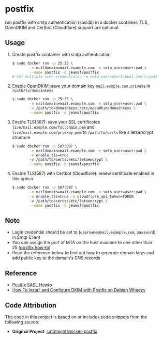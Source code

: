 postfix
==============

run postfix with smtp authentication (sasldb) in a docker container.
TLS, OpenDKIM and Certbot (Cloudflare) support are optional.

## Usage
1. Create postfix container with smtp authentication

	```bash
	$ sudo docker run -p 25:25 \
			-e maildomain=mail.example.com -e smtp_user=user:pwd \
			--name postfix -d jeansf/postfix
	# Set multiple user credentials: -e smtp_user=user1:pwd1,user2:pwd2,...,userN:pwdN
	```
2. Enable OpenDKIM: save your domain key ```mail.exmple.com.private``` in ```/path/to/domainkeys```

	```bash
	$ sudo docker run -p 25:25 \
			-e maildomain=mail.example.com -e smtp_user=user:pwd \
			-v /path/to/domainkeys:/etc/opendkim/domainkeys \
			--name postfix -d jeansf/postfix
	```
3. Enable TLS(587): save your SSL certificates ```live/mail.exmple.com/fullchain.pem``` and ```live/mail.exmple.com/privkey.pem``` to  ```/path/to/certs``` like a letsencrypt structure

	```bash
	$ sudo docker run -p 587:587 \
			-e maildomain=mail.example.com -e smtp_user=user:pwd \
			-e enable_tls=true
			-v /path/to/certs:/etc/letsencrypt \
			--name postfix -d jeansf/postfix
	```
4. Enable TLS(587) with Certbot (Cloudflare): renew certificate enabled in this option

	```bash
	$ sudo docker run -p 587:587 \
			-e maildomain=mail.example.com -e smtp_user=user:pwd \
			-e enable_tls=true -e cloudflare_api_token=TOKEN
			-v /path/to/certs:/etc/letsencrypt \
			--name postfix -d jeansf/postfix
	```
## Note
+ Login credential should be set to (`username@mail.example.com`, `password`) in Smtp Client
+ You can assign the port of MTA on the host machine to one other than 25 ([postfix how-to](http://www.postfix.org/MULTI_INSTANCE_README.html))
+ Read the reference below to find out how to generate domain keys and add public key to the domain's DNS records

## Reference
+ [Postfix SASL Howto](http://www.postfix.org/SASL_README.html)
+ [How To Install and Configure DKIM with Postfix on Debian Wheezy](https://www.digitalocean.com/community/articles/how-to-install-and-configure-dkim-with-postfix-on-debian-wheezy)

## Code Attribution

The code in this project is based on or includes code snippets from the following source:

- **Original Project**: [catatnight/docker-postfix](https://github.com/catatnight/docker-postfix)
